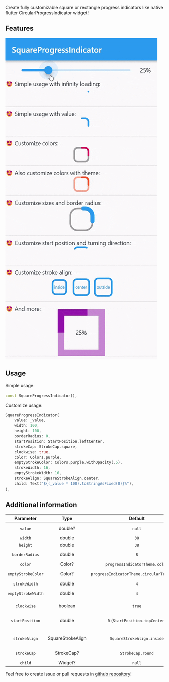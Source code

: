Create fully customizable square or rectangle progress indicators like native flutter CircularProgressIndicator widget!

## Features

![Full example of SquareProgressIndicator](https://raw.githubusercontent.com/amir14a/square_progress_indicator/main/screenshots/screenshot1.gif)

## Usage

Simple usage:
```dart
const SquareProgressIndicator(),
```

Customize usage:
```dart
SquareProgressIndicator(
    value: _value,
    width: 100,
    height: 100,
    borderRadius: 0,
    startPosition: StartPosition.leftCenter,
    strokeCap: StrokeCap.square,
    clockwise: true,
    color: Colors.purple,
    emptyStrokeColor: Colors.purple.withOpacity(.5),
    strokeWidth: 16,
    emptyStrokeWidth: 16,
    strokeAlign: SquareStrokeAlign.center,
    child: Text("${(_value * 100).toStringAsFixed(0)}%"),
),
```

## Additional information
|    **Parameter**   |      **Type**     |                 **Default**                 |                                                                                     **Info**                                                                                    |
|:------------------:|:-----------------:|:-------------------------------------------:|:-------------------------------------------------------------------------------------------------------------------------------------------------------------------------------:|
|       `value`      |      double?      |                    `null`                   | The value of the progress, it should be between 0 and 1. don't pass it to use Indeterminate mode                                                                                |
|       `width`      |       double      |                     `38`                    | The width of rectangle that the progress line is drawn around it.                                                                                                               |
|      `height`      |       double      |                     `38`                    | The height of rectangle that the progress line is drawn around it.                                                                                                              |
|   `borderRadius`   |       double      |                     `8`                     | The border radius of the rectangle, it is applied to all four corners.                                                                                                          |
|       `color`      |       Color?      |        `progressIndicatorTheme.color`       | The color of the progress line.                                                                                                                                                 |
| `emptyStrokeColor` |       Color?      | `progressIndicatorTheme.circularTrackColor` | The color of the line behind the progress line which show for reminding progress.                                                                                               |
|    `strokeWidth`   |       double      |                     `4`                     | The width of the progress line.                                                                                                                                                 |
| `emptyStrokeWidth` |       double      |                     `4`                     | The width of the line behind the progress line which show for reminding progress.                                                                                               |
|     `clockwise`    |      boolean      |                    `true`                   | The direction of turn of progress line, if you pass false, the progress line will be reversed, default value is true.                                                           |
|   `startPosition`  |       double      |       `0` (`StartPosition.topCenter`)       | Start position of progress line relative to the topCenter, you can pass a value from [StartPosition] class or custom double value you need.                                     |
|    `strokeAlign`   | SquareStrokeAlign |          `SquareStrokeAlign.inside`         | The stroke align of the progress line, pass a value from [SquareStrokeAlign] and read it's documents. see: https://api.flutter.dev/flutter/painting/BorderSide/strokeAlign.html |
|     `strokeCap`    |     StrokeCap?    |              `StrokeCap.round`              | The stroke cap of the progress line and empty line, see: https://api.flutter.dev/flutter/dart-ui/StrokeCap.html                                                                 |
|       `child`      |      Widget?      |                    `null`                   | The child widget, it can be a text or everything you need.                                                                                                                      |

Feel free to create issue or pull requests in [github repository](https://github.com/amir14a/square_progress_indicator)!
